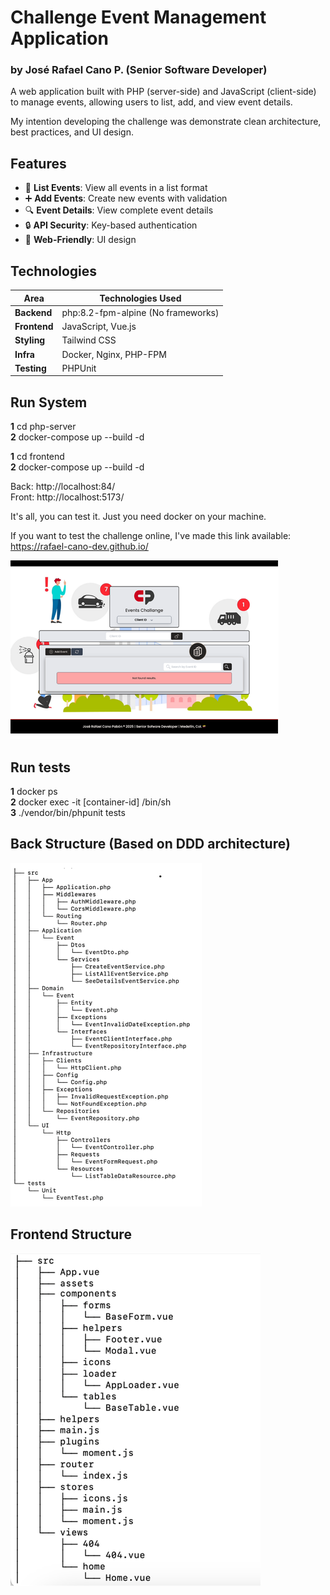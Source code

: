 # Challenge Event Management Application
### by José Rafael Cano P. (Senior Software Developer)

A web application built with PHP (server-side) and JavaScript (client-side) to manage events, allowing users to list, add, and view event details.  

My intention developing the challenge was demonstrate clean architecture, best practices, and UI design.

## Features

- 📅 **List Events**: View all events in a list format
- ➕ **Add Events**: Create new events with validation
- 🔍 **Event Details**: View complete event details
- 🔒 **API Security**: Key-based authentication
- 📱 **Web-Friendly**: UI design

## Technologies

| Area          | Technologies Used |
|---------------|-------------------|
| **Backend**   | php:8.2-fpm-alpine (No frameworks) |
| **Frontend**  | JavaScript, Vue.js |
| **Styling**   | Tailwind CSS |
| **Infra**     | Docker, Nginx, PHP-FPM |
| **Testing**   | PHPUnit |

## Run System
**1** cd php-server  
**2** docker-compose up --build -d  

**1** cd frontend  
**2** docker-compose up --build -d  

Back: http://localhost:84/  
Front: http://localhost:5173/

It's all, you can test it. Just you need docker on your machine.

If you want to test the challenge online, I've made this link available: https://rafael-cano-dev.github.io/

![Texto alternativo](https://raw.githubusercontent.com/rafael-cano-challenge/jobsity-civicplus/main/preview.png)

## Run tests  
**1** docker ps  
**2** docker exec -it [container-id] /bin/sh  
**3** ./vendor/bin/phpunit tests  

## Back Structure (Based on DDD architecture)
![Texto alternativo](https://raw.githubusercontent.com/rafael-cano-challenge/jobsity-civicplus/main/back-scafolding.png)

## Frontend Structure
![Texto alternativo](https://raw.githubusercontent.com/rafael-cano-challenge/jobsity-civicplus/main/frontend-scafolding.png)
